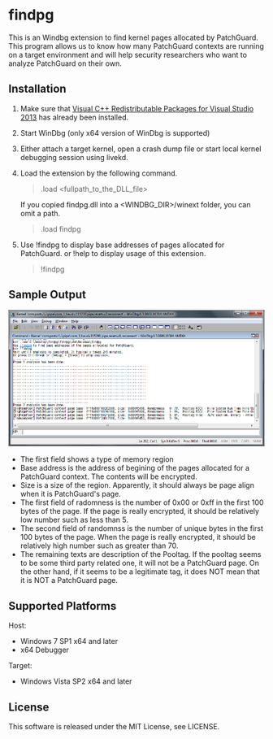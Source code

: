 findpg
======

This is an Windbg extension to find kernel pages allocated by PatchGuard. This program allows us to know how many PatchGuard contexts are running on a target environment and will help security researchers who want to analyze PatchGuard on their own.

Installation
-----------------

1. Make sure that [Visual C++ Redistributable Packages for Visual Studio 2013](http://www.microsoft.com/en-ca/download/details.aspx?id=40784) has already been installed.
2. Start WinDbg (only x64 version of WinDbg is supported)
2. Either attach a target kernel, open a crash dump file or start local kernel debugging session using livekd.
3. Load the extension by the following command.

    > .load \<fullpath_to_the_DLL_file\>

   If you copied findpg.dll into a <WINDBG_DIR>/winext folder, you can omit a path.

    > .load findpg

4. Use !findpg to display base addresses of pages allocated for PatchGuard.
    or !help to display usage of this extension.

    > !findpg
    
Sample Output
-----------------
![sample_output](/img/sample.png)

- The first field shows a type of memory region
- Base address is the address of begining of the pages allocated for a PatchGuard context. The contents will be encrypted.
- Size is a size of the region. Apparently, it should always be page align when it is PatchGuard's page.
- The first field of radomness is the number of 0x00 or 0xff in the first 100 bytes of the page. If the page is really  encrypted, it should be relatively low number such as less than 5.
- The second field of randomnss is the number of unique bytes in the first 100 bytes of the page. When the page is really encrypted, it should be relatively high number such as greater than 70.
- The remaining texts are description of the Pooltag. If the pooltag seems to be some third party related one, it will not be a PatchGuard page. On the other hand, if it seems to be a legitimate tag, it does NOT mean that it is NOT a PatchGuard page.

Supported Platforms
-----------------
Host:
- Windows 7 SP1 x64 and later 
- x64 Debugger

Target:
- Windows Vista SP2 x64 and later

License
-----------------
This software is released under the MIT License, see LICENSE.    
